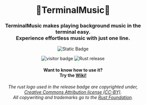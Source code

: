 <div align="center">
    <h1>🤖TerminalMusic🎵</h1>
</div>
<div align="center">
    <h3>TerminalMusic makes playing background music in the terminal easy.<br>
    Experience effortless music with just one line.</h3>
</div>

<p align="center">
    <img alt="Static Badge" src="https://img.shields.io/badge/%C2%A9_BSD_3--Clause-License-green?style=for-the-badge">
</p>

<p align="center">
  <img alt="visitor badge" src="https://visitor-badge.lithub.cc/badge?page_id=0SGames.TerminalMusic"/>
  <img alt="Rust release" src="https://img.shields.io/github/v/release/rust-lang/rust?logo=rust&color=red">
</p>

<div align="center">
    <h4>Want to know how to use it?<br>
    Try the <a href="https://github.com/0SGames/TerminalMusic/wiki">Wiki!</a></h4>
</div>

<div align="center">
    <h6>The rust logo used in the release badge are copyrighted under,<br>
        <a href="https://github.com/0SGames/TerminalMusic/wiki">Creative Commons Attribution license (CC-BY)</a>.<br>
    All copywriting and trademarks go to the <a href="https://foundation.rust-lang.org">Rust Foundation</a>.</h6>
</div>
